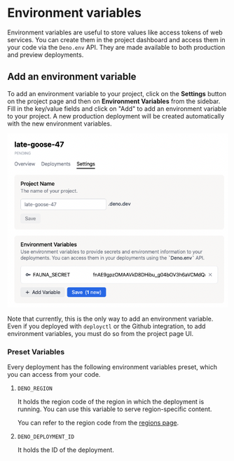 # Environment variables

Environment variables are useful to store values like access tokens of web
services. You can create them in the project dashboard and access them in your
code via the `Deno.env` API. They are made available to both production and
preview deployments.

## Add an environment variable

To add an environment variable to your project, click on the **Settings** button
on the project page and then on **Environment Variables** from the sidebar. Fill
in the key/value fields and click on "Add" to add an environment variable to
your project. A new production deployment will be created automatically with the
new environment variables.

![environment_variable](../docs-images/fauna2.png)

Note that currently, this is the only way to add an environment variable. Even
if you deployed with `deployctl` or the Github integration, to add environment
variables, you must do so from the project page UI.

### Preset Variables

Every deployment has the following environment variables preset, which you can
access from your code.

1. `DENO_REGION`

   It holds the region code of the region in which the deployment is running.
   You can use this variable to serve region-specific content.

   You can refer to the region code from the [regions page](regions).

1. `DENO_DEPLOYMENT_ID`

   It holds the ID of the deployment.
